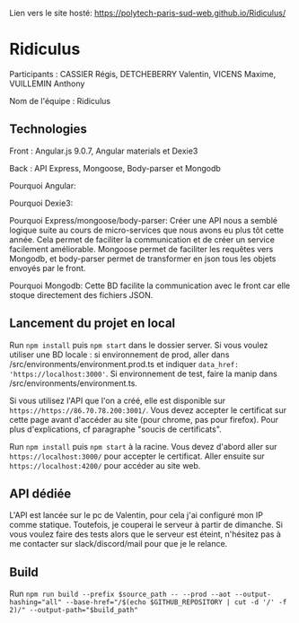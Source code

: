 

Lien vers le site hosté: https://polytech-paris-sud-web.github.io/Ridiculus/

# Ridiculus

Participants : CASSIER Régis, DETCHEBERRY Valentin, VICENS Maxime, VUILLEMIN Anthony

Nom de l'équipe : Ridiculus

## Technologies

Front : Angular.js 9.0.7, Angular materials et Dexie3

Back : API Express, Mongoose, Body-parser et Mongodb

Pourquoi Angular:

Pourquoi Dexie3:

Pourquoi Express/mongoose/body-parser:
Créer une API nous a semblé logique suite au cours de micro-services que nous avons eu plus tôt cette année. Cela permet de faciliter la communication et de créer un service facilement améliorable. Mongoose permet de faciliter les requêtes vers Mongodb, et body-parser permet de transformer en json tous les objets envoyés par le front.

Pourquoi Mongodb:
Cette BD facilite la communication avec le front car elle stoque directement des fichiers JSON.

## Lancement du projet en local

Run `npm install` puis `npm start` dans le dossier server. Si vous voulez utiliser une BD locale : si environnement de prod, aller dans /src/environments/environment.prod.ts et indiquer `data_href: 'https://localhost:3000'`. Si environnement de test, faire la manip dans /src/environments/environment.ts.

Si vous utilisez l'API que l'on a créé, elle est disponible sur `https://https://86.70.78.200:3001/`. Vous devez accepter le certificat sur cette page avant d'accéder au site (pour chrome, pas pour firefox). Pour plus d'explications, cf paragraphe "soucis de certificats".

Run `npm install` puis `npm start` à la racine. Vous devez d'abord aller sur `https://localhost:3000/` pour accepter le certificat. Aller ensuite sur `https://localhost:4200/` pour accéder au site web. 


## API dédiée

L'API est lancée sur le pc de Valentin, pour cela j'ai configuré mon IP comme statique. Toutefois, je couperai le serveur à partir de dimanche. Si vous voulez faire des tests alors que le serveur est éteint, n'hésitez pas à me contacter sur slack/discord/mail pour que je le relance.

## Build

Run `npm run build --prefix $source_path -- --prod --aot --output-hashing="all" --base-href="/$(echo $GITHUB_REPOSITORY | cut -d '/' -f 2)/" --output-path="$build_path"`